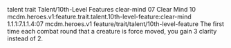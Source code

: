 <ability>
  <metadata>
    <class>talent</class>
    <feature_type>trait</feature_type>
    <file_dpath>Talent/10th-Level Features</file_dpath>
    <item_id>clear-mind</item_id>
    <item_index>07</item_index>
    <item_name>Clear Mind</item_name>
    <level>10</level>
    <scc>mcdm.heroes.v1:feature.trait.talent.10th-level-feature:clear-mind</scc>
    <scdc>1.1.1:7.1.1.4:07</scdc>
    <source>mcdm.heroes.v1</source>
    <type>feature/trait/talent/10th-level-feature</type>
  </metadata>
  <effects>
    <effect type="mundane">The first time each combat round that a creature is force moved, you gain 3 clarity instead of 2.</effect>
  </effects>
</ability>
